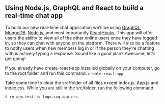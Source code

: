 ## Using Node.js, GraphQL and React to build a real-time chat app

To build our new real-time chat application we'll be using [GraphQL](https://github.com/dotansimha/graphql-yoga), [MongoDB](https://www.mongodb.com/), [Node.js](https://nodejs.org/en), and most importantly [ReactHooks](https://legacy.reactjs.org/docs/hooks-intro.html). This app will offer users the ability to view all of the other online users once they have logged in, so they can chat with anyone on the platform. There will also be a feature to notify users when new members log in or if the person they're chatting with is actively typing a response. Sound like a good plan? Awesome, let's get going!

If you already have create-react-app installed globally on your computer, go to the root folder and run this command:
`create-react-app`

Take some time to clear the src/folder of all files except index.js, App.js and index.css. While you are still in the src/folder, run the following command:
```
$ rm app.test.js logo.svg app.css
```